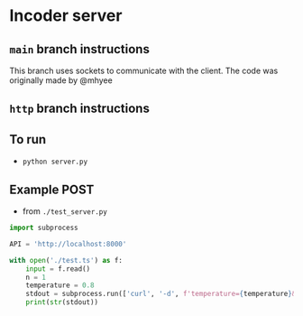# Incoder server

## `main` branch instructions

This branch uses sockets to communicate with the client.
The code was originally made by @mhyee

## `http` branch instructions

## To run

- `python server.py`

## Example POST

- from `./test_server.py`

```py
import subprocess

API = 'http://localhost:8000'

with open('./test.ts') as f:
    input = f.read()
    n = 1
    temperature = 0.8
    stdout = subprocess.run(['curl', '-d', f'temperature={temperature}&input={input}&retries={n}', 'http://localhost:8000']).stdout
    print(str(stdout))
```

